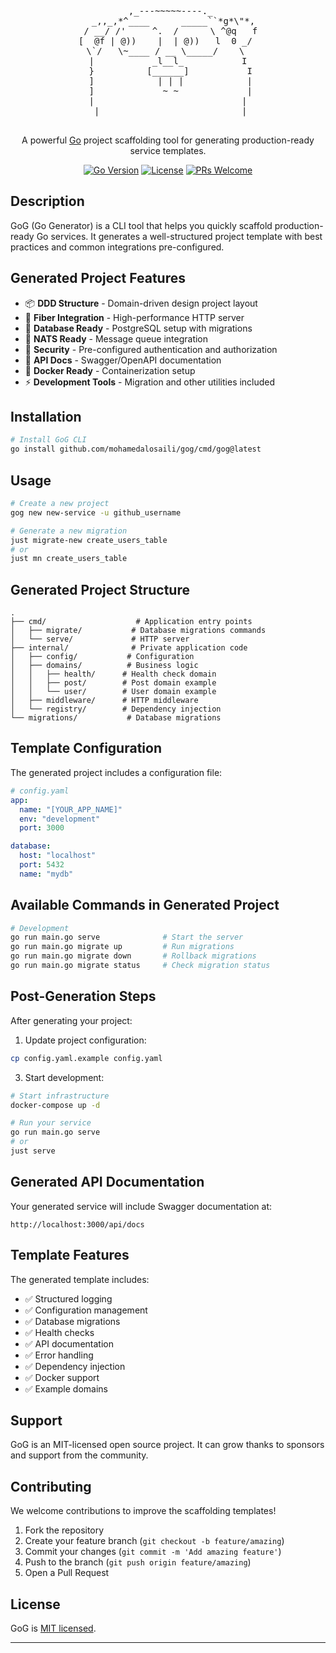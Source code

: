 <p align="center">
  <pre align="center">
          ,_---~~~~~----._         
   _,,_,*^____      _____``*g*\"*, 
  / __/ /'     ^.  /      \ ^@q   f 
 [  @f | @))    |  | @))   l  0 _/  
  \`/   \~____ / __ \_____/    \   
   |           _l__l_           I   
   }          [______]           I  
   ]            | | |            |  
   ]             ~ ~             |  
   |                            |   
    |                           |   
  </pre>
</p>


<p align="center">
  A powerful <a href="https://go.dev" target="_blank">Go</a> project scaffolding tool for generating production-ready service templates.
</p>

<p align="center">
  <a href="#"><img src="https://img.shields.io/badge/go-1.23+-00ADD8?style=flat&logo=go" alt="Go Version" /></a>
  <a href="#"><img src="https://img.shields.io/badge/license-MIT-blue.svg" alt="License" /></a>
  <a href="#"><img src="https://img.shields.io/badge/PRs-welcome-brightgreen.svg" alt="PRs Welcome" /></a>
</p>

## Description

GoG (Go Generator) is a CLI tool that helps you quickly scaffold production-ready Go services. It generates a well-structured project template with best practices and common integrations pre-configured.

## Generated Project Features

- 📦 **DDD Structure** - Domain-driven design project layout
- 🚀 **Fiber Integration** - High-performance HTTP server
- 🔄 **Database Ready** - PostgreSQL setup with migrations
- 📨 **NATS Ready** - Message queue integration
- 🔐 **Security** - Pre-configured authentication and authorization
- 📝 **API Docs** - Swagger/OpenAPI documentation
- 🐳 **Docker Ready** - Containerization setup
- ⚡ **Development Tools** - Migration and other utilities included

## Installation

```bash
# Install GoG CLI
go install github.com/mohamedalosaili/gog/cmd/gog@latest
```

## Usage

```bash
# Create a new project
gog new new-service -u github_username

# Generate a new migration
just migrate-new create_users_table
# or 
just mn create_users_table
```

## Generated Project Structure

```
.
├── cmd/                    # Application entry points
│   ├── migrate/           # Database migrations commands
│   └── serve/             # HTTP server
├── internal/              # Private application code
│   ├── config/           # Configuration
│   ├── domains/          # Business logic
│   │   ├── health/      # Health check domain
│   │   ├── post/        # Post domain example
│   │   └── user/        # User domain example
│   ├── middleware/      # HTTP middleware
│   └── registry/        # Dependency injection
└── migrations/           # Database migrations
```

## Template Configuration

The generated project includes a configuration file:

```yaml
# config.yaml
app:
  name: "[YOUR_APP_NAME]"
  env: "development"
  port: 3000

database:
  host: "localhost"
  port: 5432
  name: "mydb"
```

## Available Commands in Generated Project

```bash
# Development
go run main.go serve              # Start the server
go run main.go migrate up         # Run migrations
go run main.go migrate down       # Rollback migrations
go run main.go migrate status     # Check migration status
```

## Post-Generation Steps

After generating your project:

1. Update project configuration:
```bash
cp config.yaml.example config.yaml
```


3. Start development:
```bash
# Start infrastructure
docker-compose up -d

# Run your service
go run main.go serve
# or
just serve
```

## Generated API Documentation

Your generated service will include Swagger documentation at:
```
http://localhost:3000/api/docs
```

## Template Features

The generated template includes:

- ✅ Structured logging
- ✅ Configuration management
- ✅ Database migrations
- ✅ Health checks
- ✅ API documentation
- ✅ Error handling
- ✅ Dependency injection
- ✅ Docker support
- ✅ Example domains

## Support

GoG is an MIT-licensed open source project. It can grow thanks to sponsors and support from the community.


## Contributing

We welcome contributions to improve the scaffolding templates!

1. Fork the repository
2. Create your feature branch (`git checkout -b feature/amazing`)
3. Commit your changes (`git commit -m 'Add amazing feature'`)
4. Push to the branch (`git push origin feature/amazing`)
5. Open a Pull Request

## License

GoG is [MIT licensed](LICENSE).

---